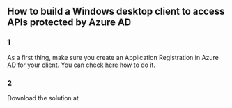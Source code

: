 ## How to build a Windows desktop client to access APIs protected by Azure AD 
### 1
As a first thing, make sure you create an Application Registration in Azure AD for your client. You can check [here](CreateAClientApplicationInAzureActiveDirectory.md) how to do it.
### 2
Download the solution at 
